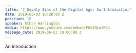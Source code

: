 ```yaml
---
title: '7 Deadly Sins of the Digital Age: An Introduction'
date: 2019-06-03 16:20:00 Z
position: 18
speaker: Ethan Harrington
media: https://www.youtube.com/embed/FUG4NLmtFG4
message_date: 2019-06-02 10:00:00 Z
---
```


An Introduction